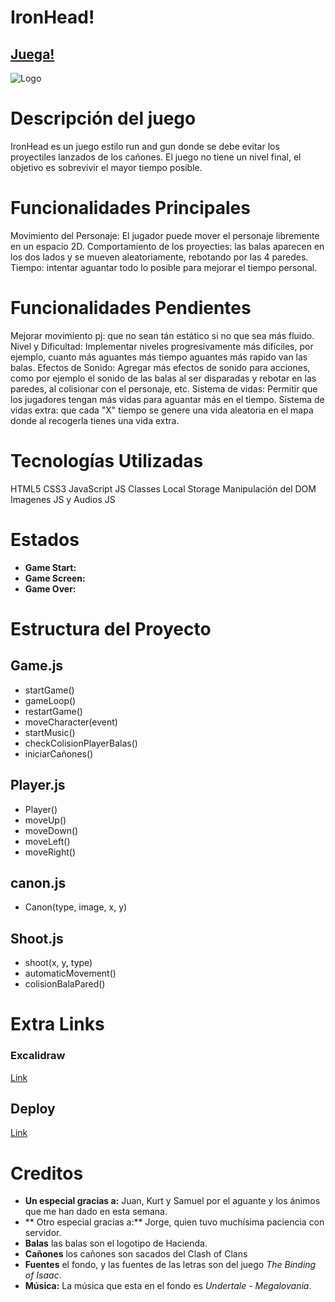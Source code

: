 # IronHead!

## [Juega!](https://alejandrocorrea21.github.io/Proyecto-IronHead/)

![Logo](./assets/logo.png)

# Descripción del juego

IronHead es un juego estilo run and gun donde se debe evitar los proyectiles lanzados de los cañones. El juego no tiene un nivel final, el objetivo es sobrevivir el mayor tiempo posible.

# Funcionalidades Principales

Movimiento del Personaje: El jugador puede mover el personaje libremente en un espacio 2D.
Comportamiento de los proyecties: las balas aparecen en los dos lados y se mueven aleatoriamente, rebotando por las 4 paredes.
Tiempo: intentar aguantar todo lo posible para mejorar el tiempo personal.

# Funcionalidades Pendientes
Mejorar movimiento pj: que no sean tán estático si no que sea más fluido.
Nivel y Dificultad: Implementar niveles progresivamente más difíciles, por ejemplo, cuanto más aguantes más tiempo aguantes más rapido van las balas.
Efectos de Sonido: Agregar más efectos de sonido para acciones, como por ejemplo el sonido de las balas al ser disparadas y rebotar en las paredes, al colisionar con el personaje, etc.
Sistema de vidas: Permitir que los jugadores tengan más vidas para aguantar más en el tiempo.
Sistema de vidas extra: que cada "X" tiempo se genere una vida aleatoria en el mapa donde al recogerla tienes una vida extra.

# Tecnologías Utilizadas
HTML5
CSS3
JavaScript
JS Classes
Local Storage
Manipulación del DOM
Imagenes JS y Audios JS

# Estados

- **Game Start:**
- **Game Screen:**
- **Game Over:**

# Estructura del Proyecto

## Game.js

- startGame()
- gameLoop()
- restartGame()
- moveCharacter(event)
- startMusic()
- checkColisionPlayerBalas()
- iniciarCañones()

## Player.js

- Player()
- moveUp()
- moveDown()
- moveLeft()
- moveRight()

## canon.js
- Canon(type, image, x, y)

## Shoot.js

- shoot(x, y, type)
- automaticMovement()
- colisionBalaPared()

# Extra Links

### Excalidraw
[Link](https://excalidraw.com/#json=JT7Y47xNdxHVOAFSwSpO6,4u6A30aL3DFsp0Gm8X8g1A)

## Deploy
[Link](https://alejandrocorrea21.github.io/Proyecto-IronHead/)

# Creditos

- **Un especial gracias a:** Juan, Kurt y Samuel por el aguante y los ánimos que me han dado en esta semana.
- ** Otro especial gracias a:** Jorge, quien tuvo muchísima paciencia con servidor.
- **Balas** las balas son el logotipo de Hacienda.
- **Cañones** los cañones son sacados del Clash of Clans
- **Fuentes** el fondo, y las fuentes de las letras son del juego *The Binding of Isaac*.
- **Música:** La música que esta en el fondo es *Undertale - Megalovania*.
